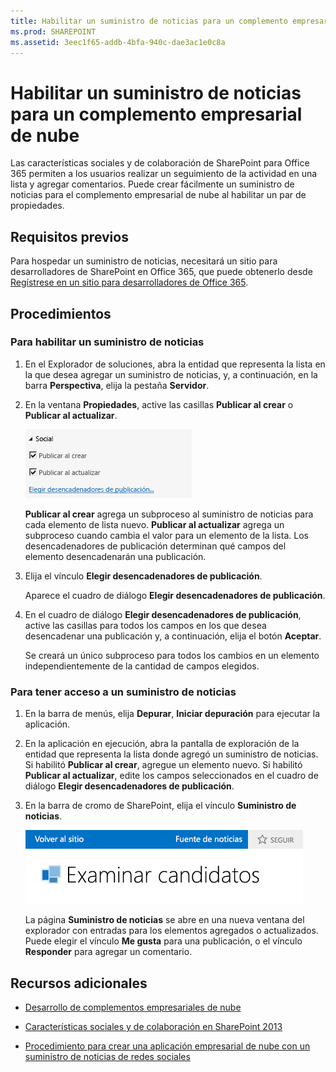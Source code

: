 ```yaml
---
title: Habilitar un suministro de noticias para un complemento empresarial de nube
ms.prod: SHAREPOINT
ms.assetid: 3eec1f65-addb-4bfa-940c-dae3ac1e0c8a
---
```



# Habilitar un suministro de noticias para un complemento empresarial de nube
Las características sociales y de colaboración de SharePoint para Office 365 permiten a los usuarios realizar un seguimiento de la actividad en una lista y agregar comentarios. Puede crear fácilmente un suministro de noticias para el complemento empresarial de nube al habilitar un par de propiedades.
## Requisitos previos

Para hospedar un suministro de noticias, necesitará un sitio para desarrolladores de SharePoint en Office 365, que puede obtenerlo desde  [Regístrese en un sitio para desarrolladores de Office 365](http://go.microsoft.com/fwlink/?LinkId=263490).
  
    
    

## Procedimientos


### Para habilitar un suministro de noticias


1. En el Explorador de soluciones, abra la entidad que representa la lista en la que desea agregar un suministro de noticias, y, a continuación, en la barra **Perspectiva**, elija la pestaña **Servidor**.
    
  
2. En la ventana **Propiedades**, active las casillas **Publicar al crear** o **Publicar al actualizar**.
    
     ![Propiedades sociales](images/CBAsocial.PNG)
  

    **Publicar al crear** agrega un subproceso al suministro de noticias para cada elemento de lista nuevo. **Publicar al actualizar** agrega un subproceso cuando cambia el valor para un elemento de la lista. Los desencadenadores de publicación determinan qué campos del elemento desencadenarán una publicación.
    
  
3. Elija el vínculo **Elegir desencadenadores de publicación**.
    
    Aparece el cuadro de diálogo **Elegir desencadenadores de publicación**.
    
  
4. En el cuadro de diálogo **Elegir desencadenadores de publicación**, active las casillas para todos los campos en los que desea desencadenar una publicación y, a continuación, elija el botón **Aceptar**.
    
    Se creará un único subproceso para todos los cambios en un elemento independientemente de la cantidad de campos elegidos.
    
  

### Para tener acceso a un suministro de noticias


1. En la barra de menús, elija **Depurar**, **Iniciar depuración** para ejecutar la aplicación.
    
  
2. En la aplicación en ejecución, abra la pantalla de exploración de la entidad que representa la lista donde agregó un suministro de noticias. Si habilitó **Publicar al crear**, agregue un elemento nuevo. Si habilitó **Publicar al actualizar**, edite los campos seleccionados en el cuadro de diálogo **Elegir desencadenadores de publicación**.
    
  
3. En la barra de cromo de SharePoint, elija el vínculo **Suministro de noticias**.
    
     ![Barra de cromo de SharePoint](images/CBAnewsfeed.PNG)
  

    La página **Suministro de noticias** se abre en una nueva ventana del explorador con entradas para los elementos agregados o actualizados. Puede elegir el vínculo **Me gusta** para una publicación, o el vínculo **Responder** para agregar un comentario.
    
  

## Recursos adicionales
<a name="bk_addresources"> </a>


-  [Desarrollo de complementos empresariales de nube](develop-cloud-business-add-ins.md)
    
  
-  [Características sociales y de colaboración en SharePoint 2013](http://msdn.microsoft.com/es-es/library/office/jj163280.aspx)
    
  
-  [Procedimiento para crear una aplicación empresarial de nube con un suministro de noticias de redes sociales](create-a-cloud-business-add-in-with-a-social-newsfeed.md)
    
  

